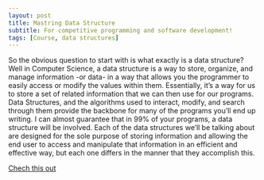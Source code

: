 ```yaml
---
layout: post
title: Mastring Data Structure
subtitle: For competitive programming and software development!
tags: [Course, data structures]
---
```


So the obvious question to start with is what exactly is a data structure? Well in Computer Science, 
a data structure is a way to store, organize, and manage information -or data- in a way that allows you the programmer to easily access or modify the values within them. Essentially, it’s a way for us to store a set of related information that we can then use for our programs. Data Structures, and the algorithms used to interact, modify, and search through them provide the backbone for many of the programs you’ll end up writing. I can almost guarantee that in 99% of your programs, a data structure will be involved. Each of the data structures we’ll be talking about are designed for the sole purpose of storing information and allowing the end user to access and manipulate that information in an efficient and effective way, but each one differs in the manner that they accomplish this.

[Chech this out](https://masterdatastructure.gumroad.com/l/data-structure)
